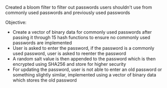 Created a bloom filter to filter out passwords users shouldn't use from commonly used passwords and previously used passwords

Objective:
- Create a vector of binary data for commonly used passwords after passing it through 15 hash functions to ensure no commonly used passwords are implemented
- User is asked to enter the password, if the password is a commonly used password, user is asked to reenter the password 
- A random salt value is then appended to the password which is then encrypted using SHA256 and store for higher security
- For updating the password, user is not able to enter an old password or something slightly similar, implemented using a vector of binary data which stores the old password
